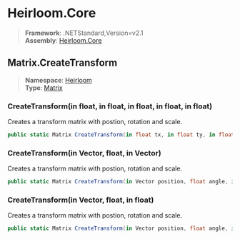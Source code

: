 # Heirloom.Core

> **Framework**: .NETStandard,Version=v2.1  
> **Assembly**: [Heirloom.Core][0]  

## Matrix.CreateTransform

> **Namespace**: [Heirloom][0]  
> **Type**: [Matrix][1]  

### CreateTransform(in float, in float, in float, in float, in float)

Creates a transform matrix with postion, rotation and scale.

```cs
public static Matrix CreateTransform(in float tx, in float ty, in float angle, in float sx, in float sy)
```

### CreateTransform(in Vector, float, in Vector)

Creates a transform matrix with postion, rotation and scale.

```cs
public static Matrix CreateTransform(in Vector position, float angle, in Vector scale)
```

### CreateTransform(in Vector, float, in float)

Creates a transform matrix with postion, rotation and scale.

```cs
public static Matrix CreateTransform(in Vector position, float angle, in float scale)
```

[0]: ../../../Heirloom.Core.md
[1]: ../Matrix.md
